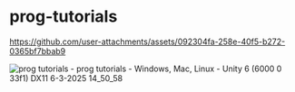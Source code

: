 # prog-tutorials

https://github.com/user-attachments/assets/092304fa-258e-40f5-b272-0365bf7bbab9

![prog tutorials - prog tutorials - Windows, Mac, Linux - Unity 6 (6000 0 33f1) _DX11_ 6-3-2025 14_50_58](https://github.com/user-attachments/assets/1e2001a1-f5c4-4a21-a6c2-76c5f1d84270)
